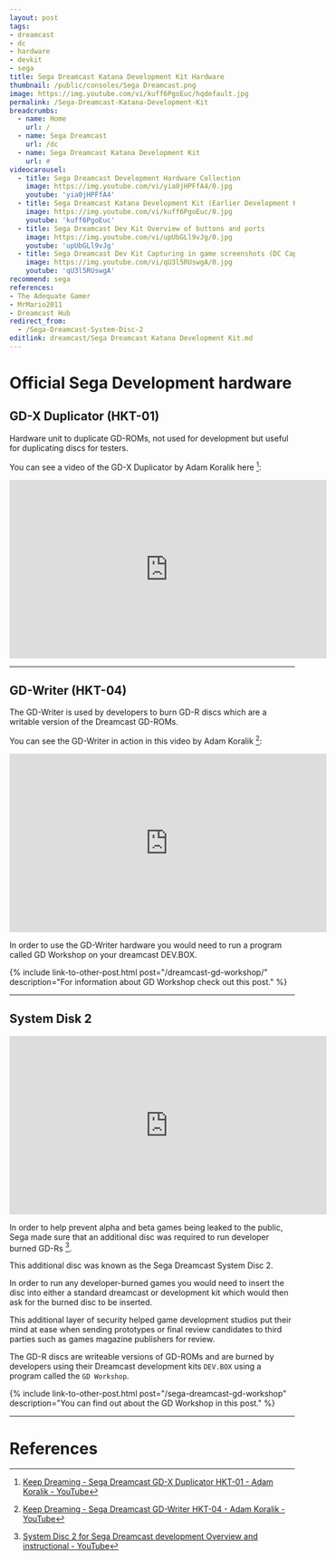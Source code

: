 ```yaml
---
layout: post
tags: 
- dreamcast
- dc
- hardware
- devkit
- sega
title: Sega Dreamcast Katana Development Kit Hardware
thumbnail: /public/consoles/Sega Dreamcast.png
image: https://img.youtube.com/vi/kuff6PgoEuc/hqdefault.jpg
permalink: /Sega-Dreamcast-Katana-Development-Kit
breadcrumbs:
  - name: Home
    url: /
  - name: Sega Dreamcast
    url: /dc
  - name: Sega Dreamcast Katana Development Kit
    url: #
videocarousel:
  - title: Sega Dreamcast Development Hardware Collection
    image: https://img.youtube.com/vi/yia0jHPFfA4/0.jpg
    youtube: 'yia0jHPFfA4'
  - title: Sega Dreamcast Katana Development Kit (Earlier Development Kit)
    image: https://img.youtube.com/vi/kuff6PgoEuc/0.jpg
    youtube: 'kuff6PgoEuc'
  - title: Sega Dreamcast Dev Kit Overview of buttons and ports
    image: https://img.youtube.com/vi/upUbGLl9vJg/0.jpg
    youtube: 'upUbGLl9vJg'
  - title: Sega Dreamcast Dev Kit Capturing in game screenshots (DC Capture)
    image: https://img.youtube.com/vi/qU3l5RUswgA/0.jpg
    youtube: 'qU3l5RUswgA'
recommend: sega
references:
- The Adequate Gamer
- MrMario2011
- Dreamcast Hub
redirect_from:
  - /Sega-Dreamcast-System-Disc-2
editlink: dreamcast/Sega Dreamcast Katana Development Kit.md
---
```


# Official Sega Development hardware

## GD-X Duplicator (HKT-01)
Hardware unit to duplicate GD-ROMs, not used for development but useful for duplicating discs for testers.

You can see a video of the GD-X Duplicator by Adam Koralik here [^3]:
<iframe width="560" height="315" src="https://www.youtube.com/embed/rszqxcnOmCA" frameborder="0" allow="accelerometer; autoplay; clipboard-write; encrypted-media; gyroscope; picture-in-picture" allowfullscreen></iframe>

---
## GD-Writer (HKT-04)
The GD-Writer is used by developers to burn GD-R discs which are a writable version of the Dreamcast GD-ROMs.

You can see the GD-Writer in action in this video by Adam Koralik [^1]:
<iframe width="560" height="315" src="https://www.youtube.com/embed/hqMWTJe3ioE" frameborder="0" allow="accelerometer; autoplay; clipboard-write; encrypted-media; gyroscope; picture-in-picture" allowfullscreen></iframe>

In order to use the GD-Writer hardware you would need to run a program called GD Workshop on your dreamcast DEV.BOX.

{% include link-to-other-post.html post="/dreamcast-gd-workshop/" description="For information about GD Workshop check out this post." %}

---
## System Disk 2
<iframe width="560" height="315" src="https://www.youtube.com/embed/TL0VCLGev7A" frameborder="0" allow="accelerometer; autoplay; clipboard-write; encrypted-media; gyroscope; picture-in-picture" allowfullscreen></iframe>

In order to help prevent alpha and beta games being leaked to the public, Sega made sure that an additional disc was required to run developer burned GD-Rs [^2].

This additional disc was known as the Sega Dreamcast System Disc 2.

In order to run any developer-burned games you would need to insert the disc into either a standard dreamcast or development kit which would then ask for the burned disc to be inserted.

This additional layer of security helped game development studios put their mind at ease when sending prototypes or final review candidates to third parties such as games magazine publishers for review.

The GD-R discs are writeable versions of GD-ROMs and are burned by developers using their Dreamcast development kits `DEV.BOX` using a program called the `GD Workshop`.

{% include link-to-other-post.html post="/sega-dreamcast-gd-workshop" description="You can find out about the GD Workshop in this post." %}

---
# References
[^1]: [Keep Dreaming - Sega Dreamcast GD-Writer HKT-04 - Adam Koralik - YouTube](https://www.youtube.com/watch?v=hqMWTJe3ioE)
[^2]: [System Disc 2 for Sega Dreamcast development Overview and instructional - YouTube](https://www.youtube.com/watch?v=TL0VCLGev7A)
[^3]: [Keep Dreaming - Sega Dreamcast GD-X Duplicator HKT-01 - Adam Koralik - YouTube](https://www.youtube.com/watch?v=rszqxcnOmCA)
